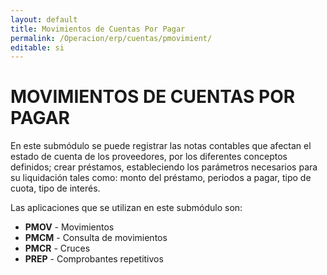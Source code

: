 ```yaml
---
layout: default
title: Movimientos de Cuentas Por Pagar
permalink: /Operacion/erp/cuentas/pmovimient/
editable: si
---
```


# MOVIMIENTOS DE CUENTAS POR PAGAR  

En este submódulo se puede registrar las notas contables que afectan el estado de cuenta de los proveedores, por los diferentes conceptos definidos; crear préstamos, estableciendo los parámetros necesarios para su liquidación tales como: monto del préstamo, periodos a pagar, tipo de cuota, tipo de interés.  

Las aplicaciones que se utilizan en este submódulo son:  

* **PMOV**  - Movimientos  
* **PMCM**  - Consulta de movimientos  
* **PMCR**  - Cruces  
* **PREP**  - Comprobantes repetitivos

